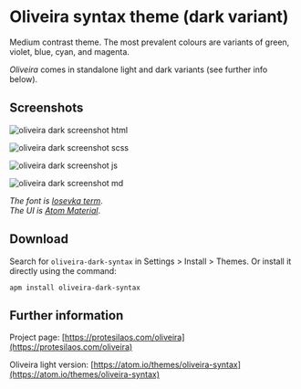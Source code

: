# Oliveira syntax theme (dark variant)

Medium contrast theme. The most prevalent colours are variants of green, violet, blue, cyan, and magenta.

*Oliveira* comes in standalone light and dark variants (see further info below).

## Screenshots

![oliveira dark screenshot html](https://raw.githubusercontent.com/protesilaos/prot16/master/oliveira/img/oliveira_dark_html.png)

![oliveira dark screenshot scss](https://raw.githubusercontent.com/protesilaos/prot16/master/oliveira/img/oliveira_dark_scss.png)

![oliveira dark screenshot js](https://raw.githubusercontent.com/protesilaos/prot16/master/oliveira/img/oliveira_dark_js.png)

![oliveira dark screenshot md](https://raw.githubusercontent.com/protesilaos/prot16/master/oliveira/img/oliveira_dark_md.png)

*The font is [Iosevka term](https://github.com/be5invis/Iosevka)*.  
*The UI is [Atom Material](https://github.com/atom-material/atom-material-ui)*.

## Download

Search for `oliveira-dark-syntax` in Settings > Install > Themes. Or install it directly using the command:

```shell
apm install oliveira-dark-syntax
```

## Further information

Project page: [https://protesilaos.com/oliveira](https://protesilaos.com/oliveira)

Oliveira light version: [https://atom.io/themes/oliveira-syntax](https://atom.io/themes/oliveira-syntax)
